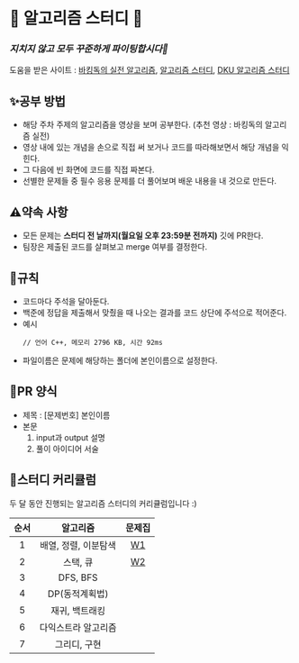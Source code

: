 # 🌻 알고리즘 스터디 🌻
### _지치지 않고 모두 꾸준하게 파이팅합시다💪_

도움을 받은 사이트 : [바킹독의 실전 알고리즘](https://github.com/encrypted-def/basic-algo-lecture), [알고리즘 스터디](https://github.com/ghdcksgml1/Algorithm_Study), [DKU 알고리즘 스터디](https://github.com/DKU-STUDY/Algorithm)

## ✨공부 방법

- 해당 주차 주제의 알고리즘을 영상을 보며 공부한다. (추천 영상 : 바킹독의 알고리즘 실전)
- 영상 내에 있는 개념을 손으로 직접 써 보거나 코드를 따라해보면서 해당 개념을 익힌다.
- 그 다음에 빈 화면에 코드를 직접 짜본다.
- 선별한 문제들 중 필수 응용 문제를 더 풀어보며 배운 내용을 내 것으로 만든다.

## ⚠️약속 사항

- 모든 문제는 **스터디 전 날까지(월요일 오후 23:59분 전까지)** 깃에 PR한다. 
- 팀장은 제출된 코드를 살펴보고  merge 여부를 결정한다.

## 📗규칙

- 코드마다 주석을 달아둔다.
- 백준에 정답을 제출해서 맞췄을 때 나오는 결과를 코드 상단에 주석으로 적어준다.
- 예시
    ```
    // 언어 C++, 메모리 2796 KB, 시간 92ms
    ```
- 파일이름은 문제에 해당하는 폴더에 본인이름으로 설정한다.

## 👏PR 양식
- 제목 : [문제번호] 본인이름
- 본문
  1. input과 output 설명
  2. 풀이 아이디어 서술

## 🐥스터디 커리큘럼

두 달 동안 진행되는 알고리즘 스터디의 커리큘럼입니다 :)

| 순서 | 알고리즘 | 문제집 |
|:----:|:------:|:-----:|
| 1 | 배열, 정렬, 이분탐색 | [W1](https://github.com/ceunnseo/Algorithm-Study/tree/main/W1)|
| 2 | 스택, 큐 | [W2](https://github.com/ceunnseo/Algorithm-Study/tree/main/W2) |
| 3 | DFS, BFS | |
| 4 | DP(동적계획법) | |
| 5 | 재귀, 백트래킹 | |
| 6 |다익스트라 알고리즘 | |
| 7 |그리디, 구현 | |
